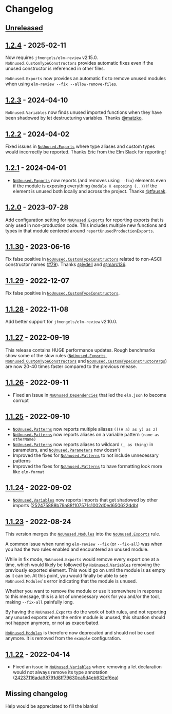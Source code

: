# Changelog

## [Unreleased]

## [1.2.4] - 2025-02-11

Now requires `jfmengels/elm-review` v2.15.0.
`NoUnused.CustomTypeConstructors` provides automatic fixes even if the unused constructor is referenced in other files.

`NoUnused.Exports` now provides an automatic fix to remove unused modules when using `elm-review --fix --allow-remove-files`.

## [1.2.3] - 2024-04-10

`NoUnused.Variables` now finds unused imported functions when they have been shadowed by let destructuring variables. Thanks [@matzko](https://github.com/matzko).

## [1.2.2] - 2024-04-02

Fixed issues in [`NoUnused.Exports`] where type aliases and custom types would incorrectly be reported. Thanks Eric from the Elm Slack for reporting!

## [1.2.1] - 2024-04-01

- [`NoUnused.Exports`] now reports (and removes using `--fix`) elements even if the module is exposing everything (`module X exposing (..)`) if the element is unused both locally and across the project. Thanks [@tfausak](https://github.com/tfausak).

## [1.2.0] - 2023-07-28

Add configuration setting for [`NoUnused.Exports`] for reporting exports that is only used in non-production code. This includes multiple new functions and types in that module centered around `reportUnusedProductionExports`. 

## [1.1.30] - 2023-06-16

Fix false positive in [`NoUnused.CustomTypeConstructors`] related to non-ASCII constructor names ([#79](https://github.com/jfmengels/elm-review-unused/pull/79)). Thanks [@lydell](https://github.com/lydell) and [@marc136](https://github.com/marc136).

## [1.1.29] - 2022-12-07

Fix false positive in [`NoUnused.CustomTypeConstructors`].

## [1.1.28] - 2022-11-08

Add better support for `jfmengels/elm-review` v2.10.0.

## [1.1.27] - 2022-09-19

This release contains HUGE performance updates. Rough benchmarks show some of the slow rules ([`NoUnused.Exports`], [`NoUnused.CustomTypeConstructors`] and [`NoUnused.CustomTypeConstructorArgs`]) are now 20-40 times faster compared to the previous release.

## [1.1.26] - 2022-09-11

- Fixed an issue in [`NoUnused.Dependencies`] that led the `elm.json` to become corrupt

## [1.1.25] - 2022-09-10

- [`NoUnused.Patterns`] now reports multiple aliases `(((A a) as y) as z)`
- [`NoUnused.Patterns`] now reports aliases on a variable pattern `(name as otherName)`
- [`NoUnused.Patterns`] now reports aliases to wildcard `(_ as thing)` in parameters, and [`NoUnused.Parameters`] now doesn't
- Improved the fixes for [`NoUnused.Patterns`] to not include unnecessary patterns
- Improved the fixes for [`NoUnused.Patterns`] to have formatting look more like `elm-format`

## [1.1.24] - 2022-09-02

- [`NoUnused.Variables`] now reports imports that get shadowed by other imports ([252475888b79a88f107571c1002d0ed650622ddb])

## [1.1.23] - 2022-08-24

This version merges the [`NoUnused.Modules`] into the [`NoUnused.Exports`] rule.

A common issue when running `elm-review --fix` (or `--fix-all`) was when you had the two rules enabled and encountered an unused module.

While in fix mode, `NoUnused.Exports` would remove every export one at a time, which would likely be followed by
[`NoUnused.Variables`] removing the previously exported element. This would go on until the module is as empty as it can
be. At this point, you would finally be able to see `NoUnused.Modules`'s error indicating that the module is unused.

Whether you want to remove the module or use it somewhere in response to this message, this is a lot of unnecessary work
for you and/or the tool, making `--fix-all` painfully long.

By having the `NoUnused.Exports` do the work of both rules, and not reporting any unused exports when the entire module
is unused, this situation should not happen anymore, or not as exacerbated.

[`NoUnused.Modules`] is therefore now deprecated and should not be used anymore. It is removed from the `example`
configuration.


## [1.1.22] - 2022-04-14

- Fixed an issue in [`NoUnused.Variables`] where removing a let declaration would not always remove its type annotation ([24237116ada98791d8ff79630ca5d4eb632ef6ea])


## Missing changelog

Help would be appreciated to fill the blanks!

[Unreleased]: https://github.com/jfmengels/elm-review-unused/compare/v1.2.4...HEAD
[1.2.4]: https://github.com/jfmengels/elm-review-unused/releases/tag/1.2.4
[1.2.3]: https://github.com/jfmengels/elm-review-unused/releases/tag/1.2.3
[1.2.2]: https://github.com/jfmengels/elm-review-unused/releases/tag/1.2.2
[1.2.1]: https://github.com/jfmengels/elm-review-unused/releases/tag/1.2.1
[1.2.0]: https://github.com/jfmengels/elm-review-unused/releases/tag/1.2.0
[1.1.30]: https://github.com/jfmengels/elm-review-unused/releases/tag/1.1.30
[1.1.29]: https://github.com/jfmengels/elm-review-unused/releases/tag/1.1.29
[1.1.28]: https://github.com/jfmengels/elm-review-unused/releases/tag/1.1.28
[1.1.27]: https://github.com/jfmengels/elm-review-unused/releases/tag/1.1.27
[1.1.26]: https://github.com/jfmengels/elm-review-unused/releases/tag/1.1.26
[1.1.25]: https://github.com/jfmengels/elm-review-unused/releases/tag/1.1.25
[1.1.24]: https://github.com/jfmengels/elm-review-unused/releases/tag/1.1.24
[1.1.23]: https://github.com/jfmengels/elm-review-unused/releases/tag/1.1.23
[1.1.22]: https://github.com/jfmengels/elm-review-unused/releases/tag/1.1.22

[252475888b79a88f107571c1002d0ed650622ddb]: https://github.com/jfmengels/elm-review-unused/commit/252475888b79a88f107571c1002d0ed650622ddb
[24237116ada98791d8ff79630ca5d4eb632ef6ea]: https://github.com/jfmengels/elm-review-unused/commit/24237116ada98791d8ff79630ca5d4eb632ef6ea

[`NoUnused.Modules`]: (https://package.elm-lang.org/packages/jfmengels/elm-review-unused/latest/NoUnused-Modules)
[`NoUnused.Exports`]: (https://package.elm-lang.org/packages/jfmengels/elm-review-unused/latest/NoUnused-Exports)
[`NoUnused.Variables`]: (https://package.elm-lang.org/packages/jfmengels/elm-review-unused/latest/NoUnused-Variables)
[`NoUnused.Patterns`]: (https://package.elm-lang.org/packages/jfmengels/elm-review-unused/latest/NoUnused-Patterns)
[`NoUnused.Parameters`]: (https://package.elm-lang.org/packages/jfmengels/elm-review-unused/latest/NoUnused-Parameters)
[`NoUnused.Dependencies`]: (https://package.elm-lang.org/packages/jfmengels/elm-review-unused/latest/NoUnused-Dependencies)
[`NoUnused.CustomTypeConstructors`]: (https://package.elm-lang.org/packages/jfmengels/elm-review-unused/latest/NoUnused-CustomTypeConstructors)
[`NoUnused.CustomTypeConstructorArgs`]: (https://package.elm-lang.org/packages/jfmengels/elm-review-unused/latest/NoUnused-CustomTypeConstructorArgs)
